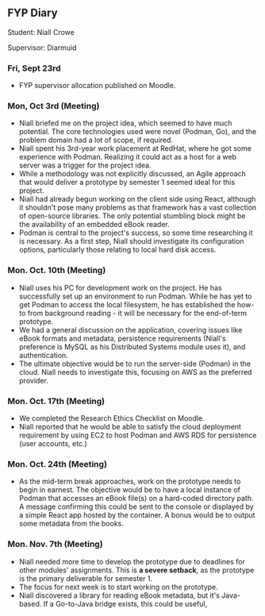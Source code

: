 ## FYP Diary

Student: Niall Crowe

Supervisor: Diarmuid

### Fri, Sept 23rd

+ FYP supervisor allocation published on Moodle.

### Mon, Oct 3rd (Meeting)

+ Niall briefed me on the project idea, which seemed to have much potential. The core technologies used were novel (Podman, Go), and the problem domain had a lot of scope, if required.
+ Niall spent his 3rd-year work placement at RedHat, where he got some experience with Podman. Realizing it could act as a host for a web server was a trigger for the project idea.
+ While a methodology was not explicitly discussed, an Agile approach that would deliver a prototype by semester 1 seemed ideal for this project.
+ Niall had already begun working on the client side using React, although it shouldn't pose many problems as that framework has a vast collection of open-source libraries. The only potential stumbling block might be the availability of an embedded eBook reader. 
+ Podman is central to the project's success, so some time researching it is necessary. As a first step, Niall should investigate its configuration options, particularly those relating to local hard disk access.

###  Mon. Oct. 10th (Meeting)
+ Niall uses his PC for development work on the project. He has successfully set up an environment to run Podman. While he has yet to get Podman to access the local filesystem, he has established the how-to from background reading - it will be necessary for the end-of-term prototype. 
+ We had a general discussion on the application, covering issues like eBook formats and metadata, persistence requirements (Niall's preference is MySQL as his Distributed Systems module uses it), and authentication.
+ The ultimate objective would be to run the server-side (Podman) in the cloud. Niall needs to investigate this, focusing on AWS as the preferred provider.

###  Mon. Oct. 17th (Meeting)
+ We completed the Research Ethics Checklist on Moodle.
+ Niall reported that he would be able to satisfy the cloud deployment requirement by using EC2 to host Podman and AWS RDS for persistence (user accounts, etc.)

###  Mon. Oct. 24th (Meeting)
+ As the mid-term break approaches, work on the prototype needs to begin in earnest. The objective would be to have a local instance of Podman that accesses an eBook file(s) on a hard-coded directory path. A message confirming this could be sent to the console or displayed by a simple React app hosted by the container. A bonus would be to output some metadata from the books. 
###  Mon. Nov. 7th (Meeting)
+ Niall needed more time to develop the prototype due to deadlines for other modules' assignments. This is __a severe setback__, as the prototype is the primary deliverable for semester 1. 
+ The focus for next week is to start working on the prototype.
+ Niall discovered a library for reading eBook metadata, but it's Java-based. If a Go-to-Java bridge exists, this could be useful,